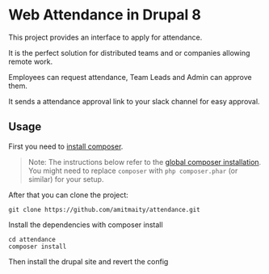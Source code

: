 # Web Attendance in Drupal 8

This project provides an interface to apply for attendance.

It is the perfect solution for distributed teams and or companies allowing remote work.

Employees can request attendance, Team Leads and Admin can approve them.

It sends a attendance approval link to your slack channel for easy approval.

## Usage

First you need to [install composer](https://getcomposer.org/doc/00-intro.md#installation-linux-unix-osx).

> Note: The instructions below refer to the [global composer installation](https://getcomposer.org/doc/00-intro.md#globally).
You might need to replace `composer` with `php composer.phar` (or similar) 
for your setup.

After that you can clone the project:

```
git clone https://github.com/amitmaity/attendance.git
```

Install the dependencies with composer install

```
cd attendance
composer install
```

Then install the drupal site and revert the config